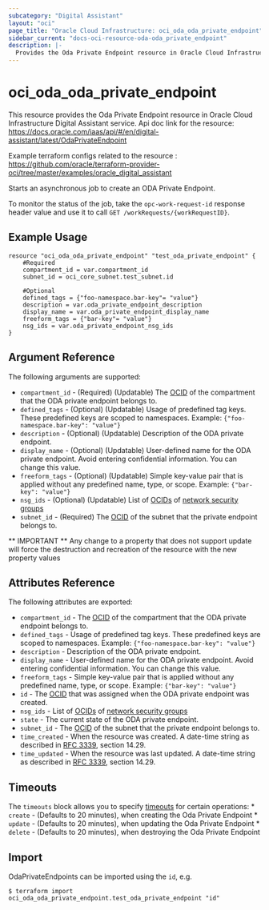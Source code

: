 ```yaml
---
subcategory: "Digital Assistant"
layout: "oci"
page_title: "Oracle Cloud Infrastructure: oci_oda_oda_private_endpoint"
sidebar_current: "docs-oci-resource-oda-oda_private_endpoint"
description: |-
  Provides the Oda Private Endpoint resource in Oracle Cloud Infrastructure Digital Assistant service
---
```


# oci_oda_oda_private_endpoint
This resource provides the Oda Private Endpoint resource in Oracle Cloud Infrastructure Digital Assistant service.
Api doc link for the resource: https://docs.oracle.com/iaas/api/#/en/digital-assistant/latest/OdaPrivateEndpoint

Example terraform configs related to the resource : https://github.com/oracle/terraform-provider-oci/tree/master/examples/oracle_digital_assistant

Starts an asynchronous job to create an ODA Private Endpoint.

To monitor the status of the job, take the `opc-work-request-id` response
header value and use it to call `GET /workRequests/{workRequestID}`.


## Example Usage

```hcl
resource "oci_oda_oda_private_endpoint" "test_oda_private_endpoint" {
	#Required
	compartment_id = var.compartment_id
	subnet_id = oci_core_subnet.test_subnet.id

	#Optional
	defined_tags = {"foo-namespace.bar-key"= "value"}
	description = var.oda_private_endpoint_description
	display_name = var.oda_private_endpoint_display_name
	freeform_tags = {"bar-key"= "value"}
	nsg_ids = var.oda_private_endpoint_nsg_ids
}
```

## Argument Reference

The following arguments are supported:

* `compartment_id` - (Required) (Updatable) The [OCID](https://docs.cloud.oracle.com/iaas/Content/General/Concepts/identifiers.htm) of the compartment that the ODA private endpoint belongs to.
* `defined_tags` - (Optional) (Updatable) Usage of predefined tag keys. These predefined keys are scoped to namespaces. Example: `{"foo-namespace.bar-key": "value"}` 
* `description` - (Optional) (Updatable) Description of the ODA private endpoint.
* `display_name` - (Optional) (Updatable) User-defined name for the ODA private endpoint. Avoid entering confidential information. You can change this value. 
* `freeform_tags` - (Optional) (Updatable) Simple key-value pair that is applied without any predefined name, type, or scope. Example: `{"bar-key": "value"}` 
* `nsg_ids` - (Optional) (Updatable) List of [OCIDs](https://docs.cloud.oracle.com/iaas/Content/General/Concepts/identifiers.htm) of [network security groups](https://docs.cloud.oracle.com/iaas/Content/Network/Concepts/networksecuritygroups.htm)
* `subnet_id` - (Required) The [OCID](https://docs.cloud.oracle.com/iaas/Content/General/Concepts/identifiers.htm) of the subnet that the private endpoint belongs to.


** IMPORTANT **
Any change to a property that does not support update will force the destruction and recreation of the resource with the new property values

## Attributes Reference

The following attributes are exported:

* `compartment_id` - The [OCID](https://docs.cloud.oracle.com/iaas/Content/General/Concepts/identifiers.htm) of the compartment that the ODA private endpoint belongs to.
* `defined_tags` - Usage of predefined tag keys. These predefined keys are scoped to namespaces. Example: `{"foo-namespace.bar-key": "value"}` 
* `description` - Description of the ODA private endpoint.
* `display_name` - User-defined name for the ODA private endpoint. Avoid entering confidential information. You can change this value. 
* `freeform_tags` - Simple key-value pair that is applied without any predefined name, type, or scope. Example: `{"bar-key": "value"}` 
* `id` - The [OCID](https://docs.cloud.oracle.com/iaas/Content/General/Concepts/identifiers.htm) that was assigned when the ODA private endpoint was created.
* `nsg_ids` - List of [OCIDs](https://docs.cloud.oracle.com/iaas/Content/General/Concepts/identifiers.htm) of [network security groups](https://docs.cloud.oracle.com/iaas/Content/Network/Concepts/networksecuritygroups.htm)
* `state` - The current state of the ODA private endpoint.
* `subnet_id` - The [OCID](https://docs.cloud.oracle.com/iaas/Content/General/Concepts/identifiers.htm) of the subnet that the private endpoint belongs to.
* `time_created` - When the resource was created. A date-time string as described in [RFC 3339](https://tools.ietf.org/rfc/rfc3339), section 14.29.
* `time_updated` - When the resource was last updated. A date-time string as described in [RFC 3339](https://tools.ietf.org/rfc/rfc3339), section 14.29.

## Timeouts

The `timeouts` block allows you to specify [timeouts](https://registry.terraform.io/providers/oracle/oci/latest/docs/guides/changing_timeouts) for certain operations:
	* `create` - (Defaults to 20 minutes), when creating the Oda Private Endpoint
	* `update` - (Defaults to 20 minutes), when updating the Oda Private Endpoint
	* `delete` - (Defaults to 20 minutes), when destroying the Oda Private Endpoint


## Import

OdaPrivateEndpoints can be imported using the `id`, e.g.

```
$ terraform import oci_oda_oda_private_endpoint.test_oda_private_endpoint "id"
```


